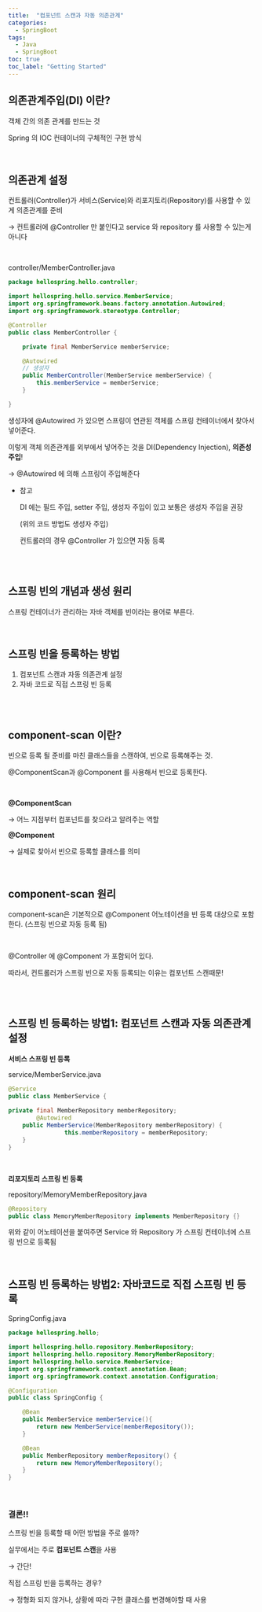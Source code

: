 ```yaml
---
title:  "컴포넌트 스캔과 자동 의존관계"
categories:
  - SpringBoot
tags:
  - Java
  - SpringBoot
toc: true
toc_label: "Getting Started"
---
```



## 의존관계주입(DI) 이란?

객체 간의 의존 관계를 만드는 것

Spring 의 IOC 컨테이너의 구체적인 구현 방식

<br>

## 의존관계 설정


컨트롤러(Controller)가 서비스(Service)와 리포지토리(Repository)를 사용할 수 있게 의존관계를 준비

→ 컨트롤러에 @Controller 만 붙인다고 service 와 repository 를 사용할 수 있는게 아니다

<br>


controller/MemberController.java

```java
package hellospring.hello.controller;

import hellospring.hello.service.MemberService;
import org.springframework.beans.factory.annotation.Autowired;
import org.springframework.stereotype.Controller;

@Controller
public class MemberController {

    private final MemberService memberService;

    @Autowired
	// 생성자
    public MemberController(MemberService memberService) {
        this.memberService = memberService;
    }

}
```

생성자에 @Autowired 가 있으면 스프링이 연관된 객체를 스프링 컨테이너에서 찾아서 넣어준다.

이렇게 객체 의존관계를 외부에서 넣어주는 것을 DI(Dependency Injection), **의존성 주입**!

→ @Autowired 에 의해 스프링이 주입해준다

- 참고

    DI 에는 필드 주입, setter 주입, 생성자 주입이 있고 보통은 생성자 주입을 권장

    (위의 코드 방법도 생성자 주입)

    컨트롤러의 경우 @Controller 가 있으면 자동 등록

<br><br>

## 스프링 빈의 개념과 생성 원리

스프링 컨테이너가 관리하는 자바 객체를 빈이라는 용어로 부른다.

<br>

## 스프링 빈을 등록하는 방법

1. 컴포넌트 스캔과 자동 의존관계 설정
2. 자바 코드로 직접 스프링 빈 등록

<br><br>


## component-scan 이란?

빈으로 등록 될 준비를 마친 클래스들을 스캔하여, 빈으로 등록해주는 것.

@ComponentScan과 @Component 를 사용해서 빈으로 등록한다.

<br>

**@ComponentScan**

→ 어느 지점부터 컴포넌트를 찾으라고 알려주는 역할

**@Component**

→ 실제로 찾아서 빈으로 등록할 클래스를 의미

<br>

## component-scan 원리

component-scan은 기본적으로 @Component 어노테이션을 빈 등록 대상으로 포함한다. (스프링 빈으로 자동 등록 됨)

<br>

@Controller 에 @Component 가 포함되어 있다.

따라서, 컨트롤러가 스프링 빈으로 자동 등록되는 이유는 컴포넌트 스캔때문!

<br><br>

## 스프링 빈 등록하는 방법1: 컴포넌트 스캔과 자동 의존관계 설정

**서비스 스프링 빈 등록**

service/MemberService.java

```java
@Service
public class MemberService {
        
private final MemberRepository memberRepository;
		@Autowired
    public MemberService(MemberRepository memberRepository) {
				this.memberRepository = memberRepository;
    }
}
```
<br>

**리포지토리 스프링 빈 등록**

repository/MemoryMemberRepository.java

```java
@Repository
public class MemoryMemberRepository implements MemberRepository {}
```

위와 같이 어노테이션을 붙여주면 Service 와 Repository 가 스프링 컨테이너에 스프링 빈으로 등록됨

<br>

## 스프링 빈 등록하는 방법2: 자바코드로 직접 스프링 빈 등록

SpringConfig.java

```java
package hellospring.hello;

import hellospring.hello.repository.MemberRepository;
import hellospring.hello.repository.MemoryMemberRepository;
import hellospring.hello.service.MemberService;
import org.springframework.context.annotation.Bean;
import org.springframework.context.annotation.Configuration;

@Configuration
public class SpringConfig {

    @Bean
    public MemberService memberService(){
        return new MemberService(memberRepository());
    }

    @Bean
    public MemberRepository memberRepository() {
        return new MemoryMemberRepository();
    }
}
```
<br>


### 결론!! 

스프링 빈을 등록할 때 어떤 방법을 주로 쓸까?

실무에서는 주로 **컴포넌트 스캔**을 사용

→ 간단!

직접 스프링 빈을 등록하는 경우?

→ 정형화 되지 않거나, 상황에 따라 구현 클래스를 변경해야할 때 사용
